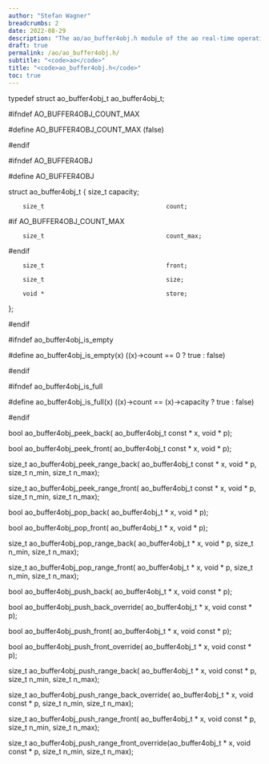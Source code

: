 ```yaml
---
author: "Stefan Wagner"
breadcrumbs: 2
date: 2022-08-29
description: "The ao/ao_buffer4obj.h module of the ao real-time operating system."
draft: true
permalink: /ao/ao_buffer4obj.h/ 
subtitle: "<code>ao</code>"
title: "<code>ao_buffer4obj.h</code>"
toc: true
---
```


typedef struct  ao_buffer4obj_t                 ao_buffer4obj_t;

#ifndef AO_BUFFER4OBJ_COUNT_MAX

#define AO_BUFFER4OBJ_COUNT_MAX                 (false)

#endif

#ifndef AO_BUFFER4OBJ

#define AO_BUFFER4OBJ

struct  ao_buffer4obj_t
{
        size_t                                  capacity;

        size_t                                  count;

#if     AO_BUFFER4OBJ_COUNT_MAX

        size_t                                  count_max;

#endif

        size_t                                  front;

        size_t                                  size;

        void *                                  store;
};

#endif

#ifndef ao_buffer4obj_is_empty

#define ao_buffer4obj_is_empty(x)               ((x)->count == 0 ? true : false)

#endif

#ifndef ao_buffer4obj_is_full

#define ao_buffer4obj_is_full(x)                ((x)->count == (x)->capacity ? true : false)

#endif

bool    ao_buffer4obj_peek_back(                ao_buffer4obj_t const * x, void * p);

bool    ao_buffer4obj_peek_front(               ao_buffer4obj_t const * x, void * p);

size_t  ao_buffer4obj_peek_range_back(          ao_buffer4obj_t const * x, void * p, size_t n_min, size_t n_max);

size_t  ao_buffer4obj_peek_range_front(         ao_buffer4obj_t const * x, void * p, size_t n_min, size_t n_max);

bool    ao_buffer4obj_pop_back(                 ao_buffer4obj_t * x, void * p);

bool    ao_buffer4obj_pop_front(                ao_buffer4obj_t * x, void * p);

size_t  ao_buffer4obj_pop_range_back(           ao_buffer4obj_t * x, void * p, size_t n_min, size_t n_max);

size_t  ao_buffer4obj_pop_range_front(          ao_buffer4obj_t * x, void * p, size_t n_min, size_t n_max);

bool    ao_buffer4obj_push_back(                ao_buffer4obj_t * x, void const * p);

bool    ao_buffer4obj_push_back_override(       ao_buffer4obj_t * x, void const * p);

bool    ao_buffer4obj_push_front(               ao_buffer4obj_t * x, void const * p);

bool    ao_buffer4obj_push_front_override(      ao_buffer4obj_t * x, void const * p);

size_t  ao_buffer4obj_push_range_back(          ao_buffer4obj_t * x, void const * p, size_t n_min, size_t n_max);

size_t  ao_buffer4obj_push_range_back_override( ao_buffer4obj_t * x, void const * p, size_t n_min, size_t n_max);

size_t  ao_buffer4obj_push_range_front(         ao_buffer4obj_t * x, void const * p, size_t n_min, size_t n_max);

size_t  ao_buffer4obj_push_range_front_override(ao_buffer4obj_t * x, void const * p, size_t n_min, size_t n_max);

